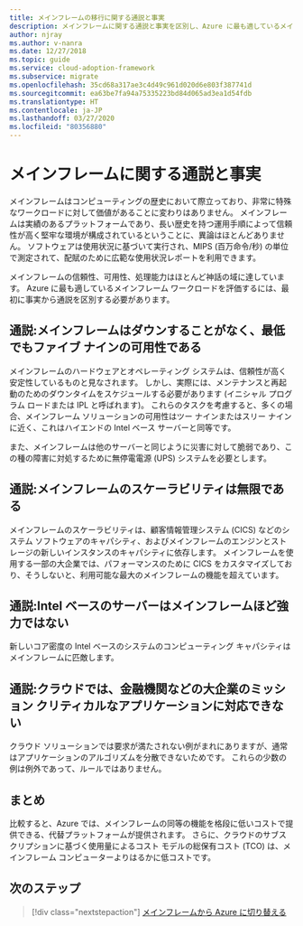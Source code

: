 ```yaml
---
title: メインフレームの移行に関する通説と事実
description: メインフレームに関する通説と事実を区別し、Azure に最も適しているメインフレーム ワークロードを評価する方法について説明します。
author: njray
ms.author: v-nanra
ms.date: 12/27/2018
ms.topic: guide
ms.service: cloud-adoption-framework
ms.subservice: migrate
ms.openlocfilehash: 35cd68a317ae3c4d49c961d020d6e803f387741d
ms.sourcegitcommit: ea63be7fa94a75335223bd84d065ad3ea1d54fdb
ms.translationtype: HT
ms.contentlocale: ja-JP
ms.lasthandoff: 03/27/2020
ms.locfileid: "80356880"
---
```

<!-- cSpell:ignore njray nanra chargebacks IPLs -->

# <a name="mainframe-myths-and-facts"></a>メインフレームに関する通説と事実

メインフレームはコンピューティングの歴史において際立っており、非常に特殊なワークロードに対して価値があることに変わりはありません。 メインフレームは実績のあるプラットフォームであり、長い歴史を持つ運用手順によって信頼性が高く堅牢な環境が構成されているということに、異論はほとんどありません。 ソフトウェアは使用状況に基づいて実行され、MIPS (百万命令/秒) の単位で測定されて、配賦のために広範な使用状況レポートを利用できます。

メインフレームの信頼性、可用性、処理能力はほとんど神話の域に達しています。 Azure に最も適しているメインフレーム ワークロードを評価するには、最初に事実から通説を区別する必要があります。

## <a name="myth-mainframes-never-go-down-and-have-a-minimum-of-five-9s-of-availability"></a>通説:メインフレームはダウンすることがなく、最低でもファイブ ナインの可用性である

メインフレームのハードウェアとオペレーティング システムは、信頼性が高く安定性しているものと見なされます。 しかし、実際には、メンテナンスと再起動のためのダウンタイムをスケジュールする必要があります (イニシャル プログラム ロードまたは IPL と呼ばれます)。 これらのタスクを考慮すると、多くの場合、メインフレーム ソリューションの可用性はツー ナインまたはスリー ナインに近く、これはハイエンドの Intel ベース サーバーと同等です。

また、メインフレームは他のサーバーと同じように災害に対して脆弱であり、この種の障害に対処するために無停電電源 (UPS) システムを必要とします。

## <a name="myth-mainframes-have-limitless-scalability"></a>通説:メインフレームのスケーラビリティは無限である

メインフレームのスケーラビリティは、顧客情報管理システム (CICS) などのシステム ソフトウェアのキャパシティ、およびメインフレームのエンジンとストレージの新しいインスタンスのキャパシティに依存します。 メインフレームを使用する一部の大企業では、パフォーマンスのために CICS をカスタマイズしており、そうしないと、利用可能な最大のメインフレームの機能を超えています。

## <a name="myth-intel-based-servers-are-not-as-powerful-as-mainframes"></a>通説:Intel ベースのサーバーはメインフレームほど強力ではない

新しいコア密度の Intel ベースのシステムのコンピューティング キャパシティはメインフレームに匹敵します。

## <a name="myth-the-cloud-cant-accommodate-mission-critical-applications-for-large-companies-such-as-financial-institutions"></a>通説:クラウドでは、金融機関などの大企業のミッション クリティカルなアプリケーションに対応できない

クラウド ソリューションでは要求が満たされない例がまれにありますが、通常はアプリケーションのアルゴリズムを分散できないためです。 これらの少数の例は例外であって、ルールではありません。

## <a name="summary"></a>まとめ

比較すると、Azure では、メインフレームの同等の機能を格段に低いコストで提供できる、代替プラットフォームが提供されます。 さらに、クラウドのサブスクリプションに基づく使用量によるコスト モデルの総保有コスト (TCO) は、メインフレーム コンピューターよりはるかに低コストです。

## <a name="next-steps"></a>次のステップ

> [!div class="nextstepaction"]
> [メインフレームから Azure に切り替える](./migration-strategies.md)
